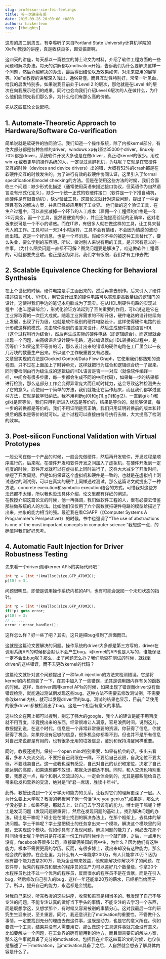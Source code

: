 ```yaml
---
slug: professor-xie-fei-feelings
title: 听一次讲座有感
date: 2015-09-26 20:00:00 +0800
authors: hackerleon
tags: [thoughts]
---
```


这周的周二到周五，有幸聆听了来自Portland State University计算机学院的XieFei教授的讲座，真是收获良多，颇受振奋啊。

<!--truncate-->

这四天的讲座，每天都以一篇独立的博士论文为材料，介绍了软件工程方面的一些问题和解决办法。每天的讲解都以motivation开始，告诉我们为什么要解决这样一个问题，然后介绍解决的办法，最后得出结论以及效果如何，对未来应用的展望等。XieFei教授的讲解深入浅出，通俗易懂，而且互动性特别好，常常一针见血，给我的启发特别多。如果说我目前处于Level 2 的层次，那他就是在Level 4的层次在向我展示他们的成果，同时也会向我们介绍Level 6层次的人在做什么，为什么他们能领先我们那么多，为什么他们有那么高的价值。

先从这四篇论文说起吧。

## 1. Automate-Theoretic Approach to Hardware/Software Co-verification

简单说就是软硬件的协同验证。我们知道一个操作系统，除了内核kernel部分，有绝大部分都是各种各样的driver。windows xp有超过35000个driver，linux有70%都是driver，系统软件开发大多也是在做driver，真正动kernel的很少。用过win xp或者更早的操作系统的人，一定见过蓝屏死机，为啥呢？它就是在软硬件交互的时候（devices and device drivers）出的错，大概有52%的crash都是在软硬件交互的时候发生的。为了进行有效的软硬件协同认证，这里引入了formal specification和model checking的方法。但是在使用这些方法的时候，我们会面临三个问题：缺少形式化描述（通常使用英语来描述接口协议，但英语作为自然语言没有形式化定义），缺少一个统一正式的软硬件接口（软件是一个下推自动机，而硬件是有限自动机），缺少验证工具。这篇论文就针对这些问题，提出了一种合理且有效的解决方案，并且已经被应用到了工业界。
他们做的这个验证工具，在生产过程中，可以直接减掉一个环节的人工成本（雇佣一个工程师的价格是一年20万美金，而一个工具，显然要便宜的多），并且还能提高验证的正确率，这对老板来说可是一个不小的诱惑。而在IT界，有很多人就在做这样的工具，让工具来替代人的工作。工具可以一天24小时运转，工具不会有情绪，不会因为情感的波动而出错。这是一个好消息，也是一个坏消息。假如你不幸的被这种工具替代了，要么失业，要么学别的东西吧。所以，做对别人来说有用的工具，是非常有意义的一件事。（为什么图灵问题一直都不可解？图灵问题要是解决了，咱这做软件工程师的，可就都要失业喽。也正是因为如此，我们才有饭碗，我们才有工作去做）

## 2. **Scalable Equivalence Checking for Behavioral Synthesis**

在上个世纪的时候，硬件电路是手工画出来的，然后再拿去制作。后来引入了硬件描述语言HDL、VHDL，用它设计出来的硬件电路可以实现更高数量级的逻辑门的设计，这使得我们手边的笔记本电脑成为了现实。在从HDL到硬件电路的实现过程中（也叫逻辑综合），形式化验证方法起到了至关重要的作用，可以说这是它在工业界取得的一次巨大成就。随着工业界需求的不断升级，硬件电路的设计继续向上发展，出现了行为级，也就是软件级别的硬件电路设计。这样使得硬件电路的设计形成这样的模式，先由软件级别的语言来设计，然后生成硬件描述语言HDL（这个过程叫行为综合），然后再生成实际的硬件电路（即逻辑综合）。而这里就会出现一个问题，由高级语言设计硬件电路，通过编译器向HDL转换的过程中，是否等价？如果这里不等价的话，那么设计出来的错误的硬件电路在工厂里会以一夜几万块的数量生产出来。所以这个工作既重要又有必要。   
文章里实现的方法是Clocked Control/Data Flow Graph，它使用我们都熟知的流程图，只不过在上面加上了时钟单元，这样就把行为综合和逻辑综合统一了起来。同时要检测由行为级生成的逻辑级的HDL语言是否一一对应（就像软件编译一样，中间会有很多步骤，每一步都会生成不同的中间代码），如果每一步的结果都进行检测，那么这部分工作会变得异常庞大而且耗时耗力，这会导致这种检测失去了它的意义。而使用一个简单的方法，我们就能让它运作起来，而且我们都学过这种方法，它就是数学归纳法。我不用判断g(0)和g(1),g(1)和g(2)，一直到g(k-1)和g(k)是否等价，我们只用判断进入状态是等价的，结果是等价的，就能够保证，每一步的转换都是等价的。我们不用证明是否正确，我们只用证明转换前的版本和转换后的版本是等价的就可以。这个过程可以直接由符号执行去做，大大提高了检测的效率。

## 3. Post-silicon Functional Validation with Virtual Prototypes

一般公司在做一个产品的时候，一般会先做硬件，然后再开发软件，开发过程是顺序进行的。后来呢，在硬件开发和软件开发之间加入了虚拟机，在硬件开发到一定程度的时候，软件开发就可以在虚拟机上同时进行了，这样大大减少了开发时间，缩短了开发周期。但是如何保证这个虚拟机和硬件是一致的，也就是在虚拟机上测试通过的测试例，可以在真实的硬件上同样通过测试。那么这篇论文就提出了一种方法，concrete execution和symbolic execution结合的方式。可惜我对这些方法还都不太懂，所以我也没法具体介绍，论文里都有详细的阐述。   
在教授介绍这篇论文的时候，他一再强调，我们做软件工程的人，很有必要去借鉴那些做系统的人的方法。比如他们仅仅用了六个函数就把硬件电路的模型给描述了出来，抽象的能力相当的强。最近我在看CSAPP（《Computer Systems A Programmer's Perspective》）的时候，书中也强调了“The use of abstractions is one of the most important concepts in computer science.”我想这一点，的确值得我们好好思考。

## 4. Automatic Fault Injection for Driver Robustness Testing

先来看一个driver调用kerner APIs的实际代码吧：

```c
int *p = (int *)kmalloc(size,GFP_ATOMIC); 
p[10] = 3；
```

问题很明显，即使是调用操作系统内核的API，也有可能会返回一个未知状态的指针。

```c
int *p = (int *)kmalloc(size,GFP_ATOMIC); 
if(!p) goto error;
p[10] = 3;
// ......   
error : error_handler();
```

这样怎么样？好一些了吧？其实，这只是把bug推到了后面而已。

这就是这篇论文要解决的问题。操作系统的driver大多都是第三方写的，driver在调用系统API的时候都会默认不会产生bug，可kernel的API也是人写的，谁能保证一定不会出bug呢？那么，出了问题怎么办？我们能否在测试的时候，就找到driver的这些错误，而不去更改kernel的代码？

这篇论文就针对这个问题提出了一种fault injection的方法来检测错误。它是将kernel的内核包装了一下，在其中加入了一些错误，尤其是调用跟内存有关的函数的时候。这样，当driver调用kernel APIs的时候，如果出现了错误而driver没有做错误检测，就能通过测试例发现这些bug。这种方法不需要去修改测试例，不需要修改kernel内核，就可以发现driver里的bug。测试的结果也显示，目前广泛使用的很多driver都被检测出了bug，这是一个相当有意义的事情。

这些论文在网上都可以搜到，别忘了强大的google，我个人的建议是能不用百度就不用百度，毕竟搜出来的东西，经常很难让人满意，容易浪费时间。说到这儿，教授提到说，在这个时代，信息是一个非常非常重要的资源，你获得了信息，你就获得了机会，如果你没有足够的信息，很多机会你都看不到。但也并不是所有信息对自己来说都是有用的，也有很多无用的垃圾信息，鉴别和保持清醒同样重要。

同时，教授还提到，保持一个open mind特别重要，如果有机会的话，多出去看看，多和人交流交流，不要把自己局限在一隅，不要给自己设限，自我定位不要太低，不要贱卖自己。这一点我也深有感受，自己对自己的认识和定位，决定了自己能达到的高度，如果连想都不敢想，那就永远都达不到。同时，和人交流也特别重要，我想这一点，每个和别人交流过的人，一定会体会到的，尤其是那些能给自己带来启发和营养的交流，绝对是“听君一席话，胜读十年书”。

此外，教授还说到一个关于学历和能力的关系，让我对它们的理解更深了一层。人为什么要上大学呢？教授的老板问了他一句话“Are you genius?”,如果是，那么大学没必要上；如果不是，那就去上，让自己去学习该有的能力。博士是干嘛呢？博士是发现问题（发现问题很重要），然后在发现问题的基础上，找到解决问题的办法。硕士是干嘛呢？硕士是在博士找到的解决办法上，在那个框架上，去具体的解决问题。学士干嘛呢？学士是把硕士的任务拿出来一个模块，解决这个模块里的问题，去实现这个模块。假如你具有了发现问题，解决问题的能力了，何必去花那个时间读博士呢？学历只是在找第一份工作的时候作为一个敲门砖，之后，一点用也没有。facebook等很多公司，直接雇佣美国的高中生，为什么？因为他们有这种能力，根本不需要更高的学历。反而，有很多博士，读出来却没有这种能力，那么他会跌的很惨。在企业里，为什么有人一年能拿200万，有人只能拿20万？因为他有那个能力去拿200万，能为企业带来效益，他就能解决你解决不了的问题。在软件界，优秀的程序员和很水的程序员的生产力可以差好几个数量级，你拿20个水程序员也比不过一个优秀的程序员，反而很水的程序员不是在贡献，而是在引入bug，然后修改自己引入的bug，这样一年还能拿20万的薪水，已经相当给面子了。所以，提升自己的能力，永远都是金钥匙。

对我自己来说，听完教授的这些讲座，收获和振奋是相当多的。我发现了自己不够专注的问题，不能专注认真的做好当下手头的事情，不能专注的去学习一个东西，而是既想学这，又想学那个，有时候又容易被别的事情分心。这对我最后一年的研究生生涯来说，至关重要。同时，我还意识到了motivation的重要性。不管做什么事情，一定要找到充分的理由去做这件事，这既是动力，也是它的意义所在。例如要做一个工具，结果并没有人需要用它，那么做这个工具这件事就完全没有意义。比如要解决一个问题，在工业界的确有能用到的地方，而且很需要它的解决方案，那么这件事就具备了充分的motivation。包括我在介绍这四篇论文的时候，也仅仅是描述了一下motivation，当motivation具备了之后，人自然就会想去了解具体内容是什么了。
